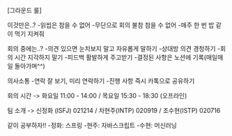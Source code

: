 [그라운드 룰]

이것만은..?
-읽씹은 참을 수 없어
-무단으로 회의 불참 참을 수 없어
-매주 한 번 밥 같이 먹기 지켜줘

회의 중에는..?
-의견 있으면 눈치보지 말고 자유롭게 말하기
-상대방 의견 경청하기
-회의 시간 지각하지 말기
-피드백 활발하게 주고받기
-결정된 사항은 노션에 기록(매일매일 돌아가며^^)


의사소통
-연락 잘 보기, 미리 연락하기 
-진행 사항 즉시 카톡으로 공유하기 


회의 시간 
-> 화요일 11:00 - 14:00 / 목요일 15:30 - 18:30 (오프라인)


팀 소개
-> 신정화 (ISFJ) 021214 / 차현주(INTP) 020919 / 조수현(ISTP) 020716

같이 공부하자!!
-정화: 스프링
-현주: 자바스크립트
-수현: 머신러닝
